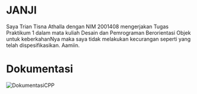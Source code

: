 # JANJI
Saya Trian Tisna Athalla dengan NIM 2001408 mengerjakan Tugas Praktikum 1 dalam mata kuliah Desain dan Pemrograman Berorientasi Objek untuk keberkahanNya maka saya tidak melakukan kecurangan seperti yang telah dispesifikasikan. Aamiin.

# Dokumentasi
![DokumentasiCPP](https://github.com/user-attachments/assets/9345f607-850f-4515-b0b2-4bf3a8e79458)
